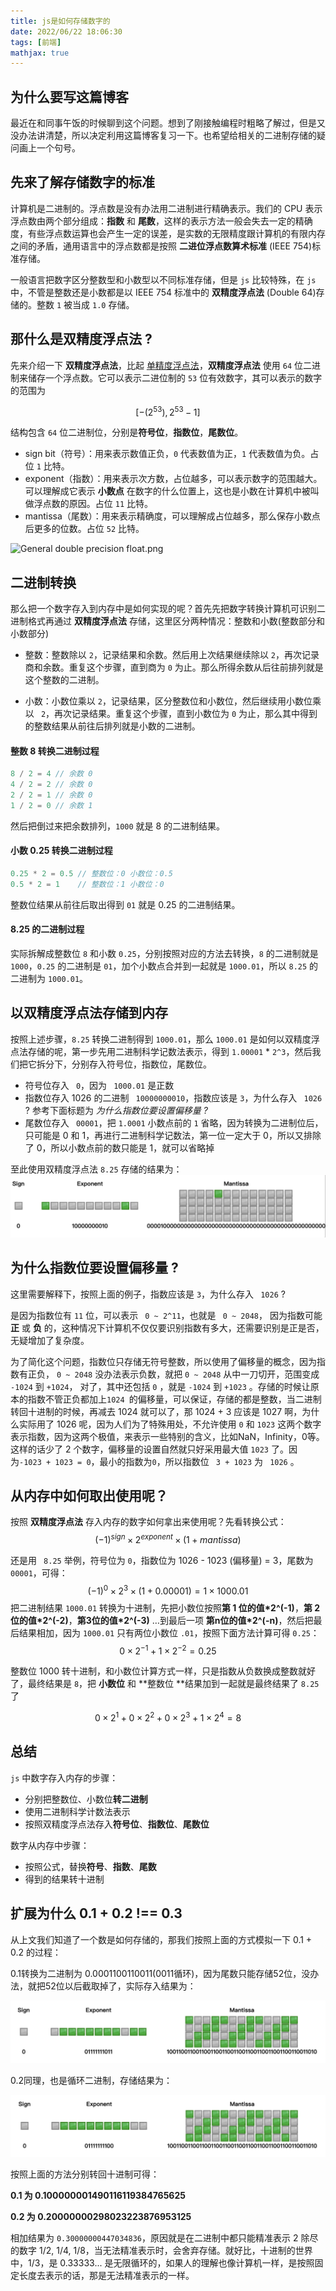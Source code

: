 ```yaml
---
title: js是如何存储数字的
date: 2022/06/22 18:06:30
tags: [前端]
mathjax: true
---
```


## 为什么要写这篇博客

最近在和同事午饭的时候聊到这个问题。想到了刚接触编程时粗略了解过，但是又没办法讲清楚，所以决定利用这篇博客复习一下。也希望给相关的二进制存储的疑问画上一个句号。

## 先来了解存储数字的标准

计算机是二进制的。浮点数是没有办法用二进制进行精确表示。我们的 CPU 表示浮点数由两个部分组成：**指数** 和 **尾数**，这样的表示方法一般会失去一定的精确度，有些浮点数运算也会产生一定的误差，是实数的无限精度跟计算机的有限内存之间的矛盾，通用语言中的浮点数都是按照 **二进位浮点数算术标准** (IEEE 754)标准存储。

一般语言把数字区分整数型和小数型以不同标准存储，但是 `js` 比较特殊，在 `js` 中，不管是整数还是小数都是以 IEEE 754 标准中的 **双精度浮点法** (Double 64)存储的。整数 `1` 被当成 ` 1.0 ` 存储。

## 那什么是双精度浮点法 ?

先来介绍一下 **双精度浮点法**，比起 [单精度浮点法](https://zh.wikipedia.org/wiki/%E5%96%AE%E7%B2%BE%E5%BA%A6%E6%B5%AE%E9%BB%9E%E6%95%B8)，**双精度浮点法** 使用 `64` 位二进制来储存一个浮点数。它可以表示二进位制的 `53` 位有效数字，其可以表示的数字的范围为

$$
[-(2^{53}),  2^{53} - 1]
$$

结构包含 `64` 位二进制位，分别是**符号位**，**指数位**，**尾数位**。

- sign bit（符号）：用来表示数值正负，`0` 代表数值为正，`1` 代表数值为负。占位 `1` 比特。
- exponent（指数）：用来表示次方数，占位越多，可以表示数字的范围越大。可以理解成它表示 **小数点** 在数字的什么位置上，这也是小数在计算机中被叫做浮点数的原因。占位 `11` 比特。
- mantissa（尾数）：用来表示精确度，可以理解成占位越多，那么保存小数点后更多的位数。占位 `52` 比特。

![General double precision float.png](https://upload.wikimedia.org/wikipedia/commons/7/76/General_double_precision_float.png)

## 二进制转换

那么把一个数字存入到内存中是如何实现的呢？首先先把数字转换计算机可识别二进制格式再通过 **双精度浮点法** 存储，这里区分两种情况：整数和小数(整数部分和小数部分)

- 整数：整数除以 `2`，记录结果和余数。然后用上次结果继续除以 `2`，再次记录商和余数。重复这个步骤，直到商为 `0` 为止。那么所得余数从后往前排列就是这个整数的二进制。

- 小数：小数位乘以 `2`，记录结果，区分整数位和小数位，然后继续用小数位乘以 ` 2`，再次记录结果。重复这个步骤，直到小数位为 `0` 为止，那么其中得到的整数结果从前往后排列就是小数的二进制。

#### 整数 8 转换二进制过程

```javascript
8 / 2 = 4 // 余数 0
4 / 2 = 2 // 余数 0
2 / 2 = 1 // 余数 0
1 / 2 = 0 // 余数 1
```

然后把倒过来把余数排列，`1000` 就是 8 的二进制结果。

#### 小数 0.25 转换二进制过程

```javascript
0.25 * 2 = 0.5 // 整数位：0 小数位：0.5
0.5 * 2 = 1    // 整数位：1 小数位：0
```

整数位结果从前往后取出得到 `01` 就是 0.25 的二进制结果。

#### 8.25 的二进制过程

实际拆解成整数位 `8` 和小数 `0.25`，分别按照对应的方法去转换，`8` 的二进制就是 ` 1000`，`0.25` 的二进制是 `01`，加个小数点合并到一起就是 `1000.01`，所以 `8.25` 的二进制为 `1000.01`。

## 以双精度浮点法存储到内存

按照上述步骤，`8.25` 转换二进制得到 `1000.01`，那么 `1000.01` 是如何以双精度浮点法存储的呢，第一步先用二进制科学记数法表示，得到 `1.00001` \* `2^3`，然后我们把它拆分下，分别存入符号位，指数位，尾数位。

- 符号位存入 ` 0`，因为 ` 1000.01` 是正数
- 指数位存入 1026 的二进制 ` 10000000010`，指数应该是 `3`，为什么存入 ` 1026` ? 参考下面标题为 *为什么指数位要设置偏移量 ?*
-  尾数位存入 ` 00001`，把 `1.0001` 小数点前的 `1` 省略，因为转换为二进制位后，只可能是 0 和 1，再进行二进制科学记数法，第一位一定大于 0，所以又排除了 0，所以小数点前的数只能是 1，就可以省略掉

至此使用双精度浮点法 `8.25` 存储的结果为：
![8.25 double 64 expamle](./js是如何存储数字的/f57192d6-0ec2-4ae9-af18-5c8393ad2ee1.png)

## 为什么指数位要设置偏移量 ?

这里需要解释下，按照上面的例子，指数应该是 `3`，为什么存入 ` 1026` ?

是因为指数位有 `11` 位，可以表示 ` 0 ~ 2^11`，也就是 ` 0 ~ 2048`， 因为指数可能 **正** 或 **负** 的，这种情况下计算机不仅仅要识别指数有多大，还需要识别是正是否，无疑增加了复杂度。

为了简化这个问题，指数位只存储无符号整数，所以使用了偏移量的概念，因为指数有正负， `0 ~ 2048` 没办法表示负数，就把 `0 ~ 2048` 从中一刀切开，范围变成 `-1024` 到 `+1024`， 对了，其中还包括 `0` ，就是 `-1024` 到 `+1023` 。存储的时候让原本的指数不管正负都加上`1024 `的偏移量，可以保证，存储的都是整数，当二进制转回十进制的时候，再减去 1024 就可以了，那 1024 + 3 应该是 1027 啊，为什么实际用了 1026 呢，因为人们为了特殊用处，不允许使用 ` 0 ` 和  `1023` 这两个数字表示指数，因为这两个极值，来表示一些特别的含义，比如NaN，Infinity，0等。这样的话少了 2 个数字，偏移量的设置自然就只好采用最大值 ` 1023 ` 了。因为`-1023 + 1023 = 0`，最小的指数为`0`，所以指数位 ` 3 + 1023`  为 ` 1026` 。

## 从内存中如何取出使用呢？

按照 **双精度浮点法** 存入内存的数字如何拿出来使用呢？先看转换公式：
$$
(-1)^{sign} \times 2^{exponent}  \times  (1 + mantissa)
$$

还是用 ` 8.25` 举例，符号位为 `0`，指数位为 1026 - 1023 (偏移量) = 3，尾数为 `00001`，可得：
$$
(-1)^{0} \times 2^{3}  \times  (1 + 0.00001) = 1   \times  1000.01
$$
把二进制结果 `1000.01` 转换为十进制，先把小数位按照**第 1 位的值\*2^(-1)**，**第 2 位的值\*2^(-2)**，**第3位的值\*2^(-3)**  …到最后一项 **第n位的值\*2^(-n)**，然后把最后结果相加，因为 `1000.01` 只有两位小数位 `.01`，按照下面方法计算可得 `0.25`：
$$
0 \times 2^{-1} + 1 \times 2^{-2}   = 0.25
$$

整数位 1000 转十进制，和小数位计算方式一样，只是指数从负数换成整数就好了，最终结果是 `8`，把 **小数位** 和 **整数位 **结果加到一起就是最终结果了 `8.25` 了

$$
0 \times 2^{1} + 0 \times 2^{2} + 0 \times 2^{3} + 1 \times 2^{4}  = 8
$$

## 总结

`js` 中数字存入内存的步骤：

- 分别把整数位、小数位**转二进制**
- 使用二进制科学计数法表示
- 按照双精度浮点法存入**符号位**、**指数位**、**尾数位**

数字从内存中步骤：

- 按照公式，替换**符号**、**指数**、**尾数**
- 得到的结果转十进制

## 扩展为什么 0.1 + 0.2 !== 0.3

从上文我们知道了一个数是如何存储的，那我们按照上面的方式模拟一下 0.1 + 0.2 的过程：

0.1转换为二进制为 0.0001100110011(0011循环)，因为尾数只能存储52位，没办法，就把52位以后截取掉了，实际存入结果为：

![demo1 png](./js是如何存储数字的/image-20220623220709116.png)

0.2同理，也是循环二进制，存储结果为：


![demo2 png](./js是如何存储数字的/image-20220623221005089.png)

按照上面的方法分别转回十进制可得：

**0.1 为 0.100000001490116119384765625**

**0.2 为 0.20000000298023223876953125**

相加结果为 `0.30000000447034836`，原因就是在二进制中都只能精准表示 2 除尽的数字 1/2, 1/4, 1/8，当无法精准表示时，会舍弃存储。就好比，十进制的世界中，1/3，是 0.33333... 是无限循环的，如果人的理解也像计算机一样，是按照固定长度去表示的话，那是无法精准表示的一样。
